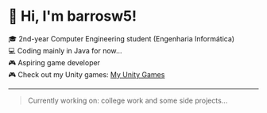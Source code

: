 # 👋 Hi, I'm barrosw5!

🎓 2nd-year Computer Engineering student (Engenharia Informática)  
💻 Coding mainly in Java for now...  
🎮 Aspiring game developer  
🎮 Check out my Unity games: [My Unity Games](https://play.unity.com/en/user/196a1a86-570a-4685-90f7-05a89a64376c)

--- 
> Currently working on: college work and some side projects...
